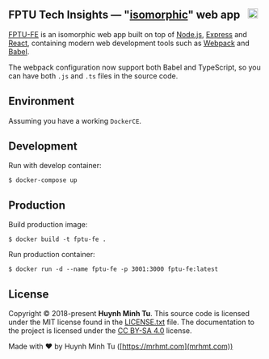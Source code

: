 ## FPTU Tech Insights — "[isomorphic](http://nerds.airbnb.com/isomorphic-javascript-future-web-apps/)" web app &nbsp; <a href="https://github.com/gosu-team/fptu-fe/stargazers"><img src="https://img.shields.io/github/stars/gosu-team/fptu-fe.svg?style=social&label=Star&maxAge=3600" height="20"></a>

[FPTU-FE](https://fuhcm.com) is an isomorphic web app built on top of [Node.js](https://nodejs.org/),
[Express](http://expressjs.com/) and [React](https://facebook.github.io/react/), containing modern web development
tools such as [Webpack](http://webpack.github.io/) and [Babel](http://babeljs.io/).

The webpack configuration now support both Babel and TypeScript, so you can have both `.js` and `.ts` files in the source code.

## Environment

Assuming you have a working `DockerCE`.

## Development

Run with develop container:

`$ docker-compose up`

## Production

Build production image:

`$ docker build -t fptu-fe .`

Run production container:

`$ docker run -d --name fptu-fe -p 3001:3000 fptu-fe:latest`

## License

Copyright © 2018-present **Huynh Minh Tu**. This source code is licensed under the MIT
license found in the [LICENSE.txt](https://github.com/gosu-team/fptu-fe/blob/master/LICENSE.txt)
file. The documentation to the project is licensed under the
[CC BY-SA 4.0](http://creativecommons.org/licenses/by-sa/4.0/) license.

Made with ♥ by Huynh Minh Tu ([https://mrhmt.com](mrhmt.com))
